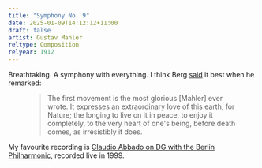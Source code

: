 ```yaml
---
title: "Symphony No. 9"
date: 2025-01-09T14:12:12+11:00
draft: false
artist: Gustav Mahler
reltype: Composition
relyear: 1912
---
```


Breathtaking. A symphony with everything. I think Berg [said](https://web.archive.org/web/20080612134734/http://www.andante.com/profiles/Mahler/symph9.cfm) it best when he remarked:

<figure>
  <blockquote cite="https://web.archive.org/web/20080612134734/http://www.andante.com/profiles/Mahler/symph9.cfm">
    The first movement is the most glorious [Mahler] ever wrote. It expresses an extraordinary love of this earth, for Nature; the longing to live on it in peace, to enjoy it completely, to the very heart of one's being, before death comes, as irresistibly it does.
  </blockquote>
</figure>

My favourite recording is [Claudio Abbado on DG with the Berlin Philharmonic](https://www.discogs.com/release/2822181-Gustav-Mahler-Berliner-Philharmoniker-Claudio-Abbado-Symphony-No-9?srsltid=AfmBOor8UwpPCE1yUsG3g-O0mvfbsXuDdXDS1UXz1dwdVSmMz9Gw3YC1), recorded live in 1999. 
